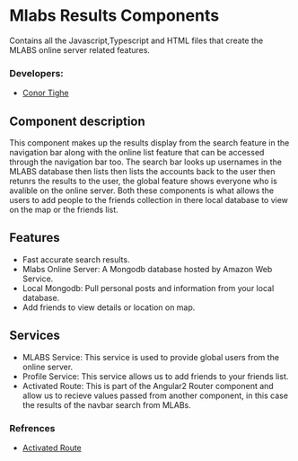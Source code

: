 # Mlabs Results Components
Contains all the Javascript,Typescript and HTML files that create the MLABS online server related features.

### Developers:
- [Conor Tighe](https://github.com/ConorTighe1995)

## Component description
This component makes up the results display from the search feature in the navigation bar along with the online list feature that can be accessed through the navigation bar too. The search bar looks up usernames in the MLABS database then lists then lists the accounts back to the user then retunrs the results to the user, the global feature shows everyone who is avalible on the online server. Both these components is what allows the users to add people to the friends collection in there local database to view on the map or the friends list.

## Features
- Fast accurate search results.
- Mlabs Online Server: A Mongodb database hosted by Amazon Web Service.
- Local Mongodb: Pull personal posts and information from your local database.
- Add friends to view details or location on map.

## Services
- MLABS Service: This service is used to provide global users from the online server.
- Profile Service: This service allows us to add friends to your friends list.
- Activated Route: This is part of the Angular2 Router component and allow us to recieve values passed from another component, in this case the results of the navbar search from MLABs.

### Refrences
- [Activated Route](https://angular.io/api/router/ActivatedRoute)